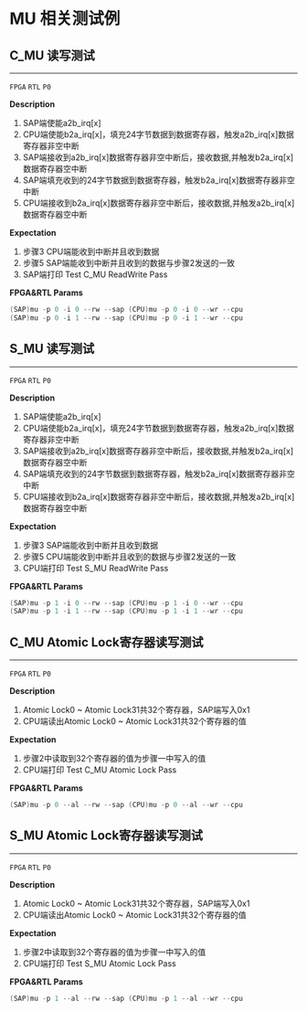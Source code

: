 # MU 相关测试例


## C_MU 读写测试 

----
`FPGA` `RTL` `P0`

**Description**
1. SAP端使能a2b_irq[x]
2. CPU端使能b2a_irq[x]，填充24字节数据到数据寄存器，触发a2b_irq[x]数据寄存器非空中断
3. SAP端接收到a2b_irq[x]数据寄存器非空中断后，接收数据,并触发b2a_irq[x]数据寄存器空中断
4. SAP端填充收到的24字节数据到数据寄存器，触发b2a_irq[x]数据寄存器非空中断
5. CPU端接收到b2a_irq[x]数据寄存器非空中断后，接收数据,并触发a2b_irq[x]数据寄存器空中断


**Expectation**

1. 步骤3 CPU端能收到中断并且收到数据
2. 步骤5 SAP端能收到中断并且收到的数据与步骤2发送的一致
3. SAP端打印 Test C_MU ReadWrite Pass

**FPGA&RTL Params**

```c
(SAP)mu -p 0 -i 0 --rw --sap (CPU)mu -p 0 -i 0 --wr --cpu 
(SAP)mu -p 0 -i 1 --rw --sap (CPU)mu -p 0 -i 1 --wr --cpu 
```
## S_MU 读写测试 

----
`FPGA` `RTL` `P0`

**Description**
1. SAP端使能a2b_irq[x]
2. CPU端使能b2a_irq[x]，填充24字节数据到数据寄存器，触发a2b_irq[x]数据寄存器非空中断
3. SAP端接收到a2b_irq[x]数据寄存器非空中断后，接收数据,并触发b2a_irq[x]数据寄存器空中断
4. SAP端填充收到的24字节数据到数据寄存器，触发b2a_irq[x]数据寄存器非空中断
5. CPU端接收到b2a_irq[x]数据寄存器非空中断后，接收数据,并触发a2b_irq[x]数据寄存器空中断

**Expectation**

1. 步骤3 SAP端能收到中断并且收到数据
2. 步骤5 CPU端能收到中断并且收到的数据与步骤2发送的一致
3. CPU端打印 Test S_MU ReadWrite Pass

**FPGA&RTL Params**

```c
(SAP)mu -p 1 -i 0 --rw --sap (CPU)mu -p 1 -i 0 --wr --cpu 
(SAP)mu -p 1 -i 1 --rw --sap (CPU)mu -p 1 -i 1 --wr --cpu 
```

## C_MU Atomic Lock寄存器读写测试

----
`FPGA` `RTL` `P0`

**Description**
1. Atomic Lock0 ~ Atomic Lock31共32个寄存器，SAP端写入0x1
2. CPU端读出Atomic Lock0 ~ Atomic Lock31共32个寄存器的值


**Expectation**

1. 步骤2中读取到32个寄存器的值为步骤一中写入的值
3. CPU端打印 Test C_MU Atomic Lock Pass

**FPGA&RTL Params**

```c
(SAP)mu -p 0 --al --rw --sap (CPU)mu -p 0 --al --wr --cpu  
```

## S_MU Atomic Lock寄存器读写测试

----
`FPGA` `RTL` `P0`

**Description**
1. Atomic Lock0 ~ Atomic Lock31共32个寄存器，SAP端写入0x1
2. CPU端读出Atomic Lock0 ~ Atomic Lock31共32个寄存器的值


**Expectation**

1. 步骤2中读取到32个寄存器的值为步骤一中写入的值
3. CPU端打印 Test S_MU Atomic Lock Pass

**FPGA&RTL Params**

```c
(SAP)mu -p 1 --al --rw --sap (CPU)mu -p 1 --al --wr --cpu 
```